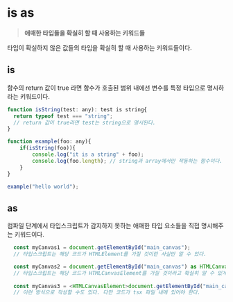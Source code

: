 # is as
  > **애매한 타입들을 확실히 할 때 사용하는 키워드들**

  타입이 확실하지 않은 값들의 타입을 확실히 할 때 사용하는 키워드들이다.

  ## is
  함수의 return 값이 true 라면 함수가 호출된 범위 내에선 변수를 특정 타입으로 명시하라는 키워드이다.

  ```js
  function isString(test: any): test is string{ 
    return typeof test === "string";
    // return 값이 true라면 test는 string으로 명시된다.
  }

  function example(foo: any){
      if(isString(foo)){
          console.log("it is a string" + foo);
          console.log(foo.length); // string과 array에서만 작동하는 함수이다.
      }
  }
  
  example("hello world");
  ```

  ## as
  컴파일 단계에서 타입스크립트가 감지하지 못하는 애매한 타입 요소들을 직접 명시해주는 키워드이다.

  ```js
    const myCanvas1 = document.getElementById("main_canvas");
    // 타입스크립트는 해당 코드가 HTMLElement를 가질 것이란 사실만 알 수 있다.

    const myCanvas2 = document.getElementById("main_canvas") as HTMLCanvasElement;
    // 타입스크립트는 해당 코드가 HTMLCanvasElement를 가질 것이라고 확실히 알 수 있게 됬다.
    
    const myCanvas3 = <HTMLCanvasElement>document.getElementById("main_canvas");
    // 이런 방식으로 작성할 수도 있다. 다만 코드가 tsx 파일 내에 있어야 한다.
  ```